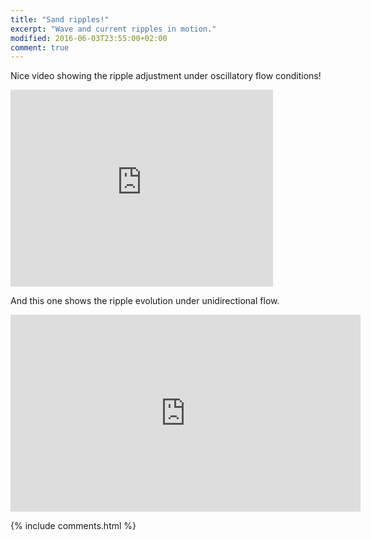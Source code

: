 ```yaml
---
title: "Sand ripples!"
excerpt: "Wave and current ripples in motion."
modified: 2016-06-03T23:55:00+02:00
comment: true
---
```


Nice video showing the ripple adjustment under oscillatory flow conditions!

<iframe width="420" height="315" src="https://www.youtube.com/embed/zRGuMddjRGg" frameborder="0" allowfullscreen></iframe><br/>

And this one shows the ripple evolution under unidirectional flow.

<iframe width="560" height="315" src="https://www.youtube.com/embed/rSzGOCo4JEk" frameborder="0" allowfullscreen></iframe>

{% include comments.html %}

<br/>